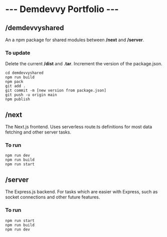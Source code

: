 # --- Demdevvy Portfolio ---

## /demdevvyshared 
An a npm package for shared modules between **/next** and **/server**.

### To update
Delete the current **/dist** and **.tar**.
Increment the version of the package.json.
```
cd demdevvyshared
npm run build
npm pack
git add .
git commit -m [new version from package.json]
git push -u origin main
npm publish
```

## /next
The Next.js frontend.
Uses serverless route.ts definitions for most data fetching and other server tasks.

### To run
```
npm run dev
npm run build
npm run start
```

## /server 
The Express.js backend.
For tasks which are easier with Express, such as socket connections and other future features.

### To run
```
npm run start
npm run build
npm run dev
```

